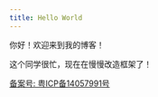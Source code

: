 ```yaml
---
title: Hello World
---
```


你好！欢迎来到我的博客！

这个同学很忙，现在在慢慢改造框架了！

[备案号: 粤ICP备14057991号](www.miitbeian.gov.cn)